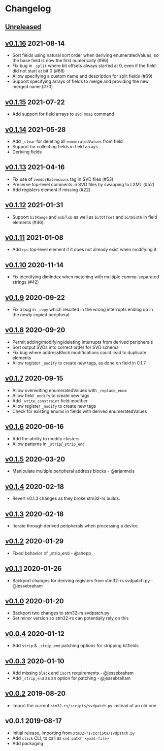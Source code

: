 # Changelog

## [Unreleased]

## [v0.1.16] 2021-08-14

* Sort fields using natural sort order when deriving enumeratedValues,
  so the base field is now the first numerically (#66)
* Fix bug in `_split` where bit offsets always started at 0, even if the
  field did not start at bit 0 (#68)
* Allow specifying a custom name and description for split fields (#69)
* Support specifying arrays of fields to merge and providing the new merged
  name (#70)

## [v0.1.15] 2021-07-22

* Add support for field arrays to `svd mmap` command

## [v0.1.14] 2021-05-28

* Add `_clear` for deleting all `enumeratedValues` from field
* Support for collecting fields in field arrays
* Deriving fields

## [v0.1.13] 2021-04-16

* Fix use of `vendorExtensions` tag in SVD files (#53)
* Preserve top-level comments in SVD files by swapping to LXML (#52)
* Add registers element if missing (#22)

## [v0.1.12] 2021-01-31

* Support `bitRange` and `msb`/`lsb` as well as `bitOffset` and `bitWidth`
  in field elements (#46).

## [v0.1.11] 2021-01-08

* Add `cpu` top-level element if it does not already exist when modifying it.

## [v0.1.10] 2020-11-14

* Fix identifying dimIndex when matching with multiple comma-separated
  strings (#42)

## [v0.1.9] 2020-09-22

* Fix a bug in `_copy` which resulted in the wrong interrupts ending up
  in the newly copied peripheral.

## [v0.1.8] 2020-09-20

* Permit adding/modifying/deleting interrupts from derived peripherals
* Sort output SVDs into correct order for SVD schema
* Fix bug where addressBlock modifications could lead to duplicate elements
* Allow register `_modify` to create new tags, as done on field in 0.1.7

## [v0.1.7] 2020-09-15

* Allow overwriting enumeratedValues with `_replace_enum`
* Allow field `_modify` to create new tags
* Add `_write_constraint` field modifier
* Allow register `_modify` to create new tags
* Check for existing enums in fields with derived enumeratedValues

## [v0.1.6] 2020-06-16

* Add the ability to modify clusters
* Allow patterns in `_strip`/`_strip_end`

## [v0.1.5] 2020-03-20

* Manipulate multiple peripheral address blocks - @arjanmels

## [v0.1.4] 2020-02-18

* Revert v0.1.3 changes as they broke stm32-rs builds.

## [v0.1.3] 2020-02-18

* Iterate through derived peripherals when processing a device.

## [v0.1.2] 2020-01-29

* Fixed behavior of \_strip\_end  - @ahepp

## [v0.1.1] 2020-01-26

* Backport changes for deriving registers from stm32-rs svdpatch.py - @jessebraham

## [v0.1.0] 2020-01-20

* Backport two changes to stm32-rs svdpatch.py
* Set minor version so stm32-rs can potentially rely on this

## [v0.0.4] 2020-01-12

* Add `strip` & `_strip_end` patching options for stripping bitfields

## [v0.0.3] 2020-01-10

* Add missing `black` and `isort` requirements - @jessebraham
* Add `_strip_end` as an option for patching - @jessebraham

## [v0.0.2] 2019-08-20

* Import the current `stm32-rs/scripts/svdpatch.py` instead of an old one

## v0.0.1 2019-08-17

* Initial release, importing from `stm32-rs/scripts/svdpatch.py`
* Add `click` CLI, to call as `svd patch <yaml-file>`
* Add packaging

[Unreleased]: https://github.com/stm32-rs/stm32-rs/compare/v0.1.16...HEAD
[v0.1.16]: https://github.com/stm32-rs/stm32-rs/compare/v0.1.15...v0.1.16
[v0.1.15]: https://github.com/stm32-rs/stm32-rs/compare/v0.1.14...v0.1.15
[v0.1.14]: https://github.com/stm32-rs/stm32-rs/compare/v0.1.13...v0.1.14
[v0.1.13]: https://github.com/stm32-rs/stm32-rs/compare/v0.1.12...v0.1.13
[v0.1.12]: https://github.com/stm32-rs/stm32-rs/compare/v0.1.11...v0.1.12
[v0.1.11]: https://github.com/stm32-rs/stm32-rs/compare/v0.1.10...v0.1.11
[v0.1.10]: https://github.com/stm32-rs/stm32-rs/compare/v0.1.9...v0.1.10
[v0.1.9]: https://github.com/stm32-rs/stm32-rs/compare/v0.1.8...v0.1.9
[v0.1.8]: https://github.com/stm32-rs/stm32-rs/compare/v0.1.7...v0.1.8
[v0.1.7]: https://github.com/stm32-rs/stm32-rs/compare/v0.1.6...v0.1.7
[v0.1.6]: https://github.com/stm32-rs/stm32-rs/compare/v0.1.5...v0.1.6
[v0.1.5]: https://github.com/stm32-rs/stm32-rs/compare/v0.1.4...v0.1.5
[v0.1.4]: https://github.com/stm32-rs/stm32-rs/compare/v0.1.3...v0.1.4
[v0.1.3]: https://github.com/stm32-rs/stm32-rs/compare/v0.1.2...v0.1.3
[v0.1.2]: https://github.com/stm32-rs/stm32-rs/compare/v0.1.1...v0.1.2
[v0.1.1]: https://github.com/stm32-rs/stm32-rs/compare/v0.1.0...v0.1.1
[v0.1.0]: https://github.com/stm32-rs/stm32-rs/compare/v0.0.4...v0.1.0
[v0.0.4]: https://github.com/stm32-rs/stm32-rs/compare/v0.0.3...v0.0.4
[v0.0.3]: https://github.com/stm32-rs/stm32-rs/compare/v0.0.2...v0.0.3
[v0.0.2]: https://github.com/stm32-rs/stm32-rs/compare/v0.0.1...v0.0.2
